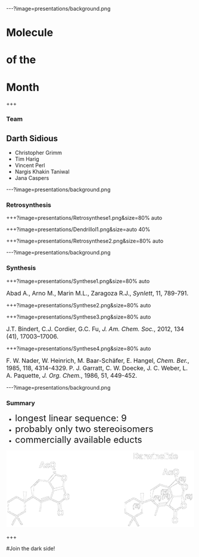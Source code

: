 ---?image=presentations/background.png
# Molecule 
# of the 
# Month

+++

### Team 
## Darth Sidious
* Christopher Grimm
* Tim Harig
* Vincent Perl
* Nargis Khakin Taniwal
* Jana Caspers

---?image=presentations/background.png
### Retrosynthesis

+++?image=presentations/Retrosynthese1.png&size=80% auto

+++?image=presentations/Dendrillol1.png&size=auto 40%
 
+++?image=presentations/Retrosynthese2.png&size=80% auto


---?image=presentations/background.png
### Synthesis
+++?image=presentations/Synthese1.png&size=80% auto

<font size="3">Abad A., Arno M., Marin M.L., Zaragoza R.J., *Synlett*, 11, 789-791.</font>

+++?image=presentations/Synthese2.png&size=80% auto


+++?image=presentations/Synthese3.png&size=80% auto

<font size="3">J.T. Bindert, C.J. Cordier, G.C. Fu, *J. Am. Chem. Soc.*, 2012, 134 (41), 17003–17006.</font>

+++?image=presentations/Synthese4.png&size=80% auto

<font size="3">F. W. Nader, W. Heinrich, M. Baar-Schäfer, E. Hangel, *Chem. Ber.*, 1985, 118, 4314-4329.</font>
<font size="3">P. J. Garratt, C. W. Doecke, J. C. Weber, L. A. Paquette, *J. Org. Chem.*, 1986, 51, 449-452.</font>

---?image=presentations/background.png
### Summary
- <font size="5">longest linear sequence: 9</font>
- <font size="5">probably only two stereoisomers</font>
- <font size="5">commercially available educts</font>

![Synthesis](presentations/comparison.png)

+++

#Join the dark side!



